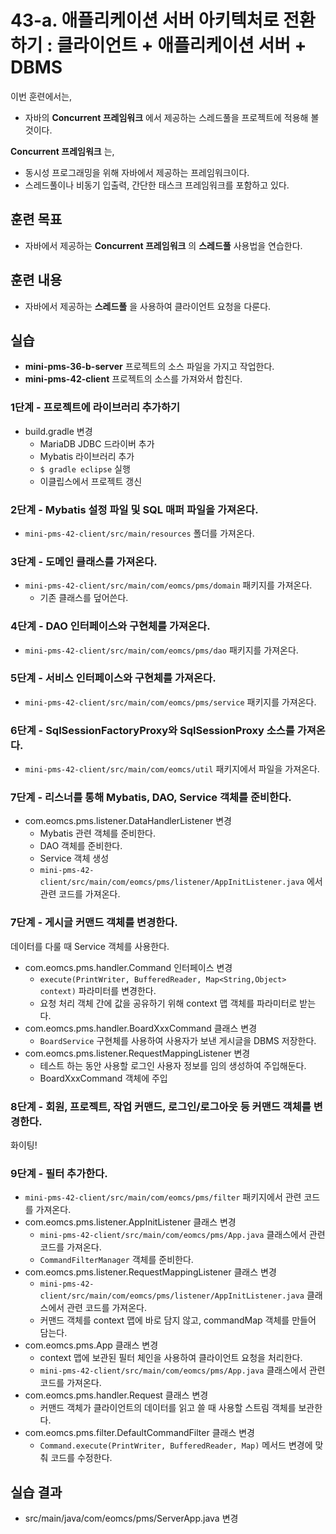 # 43-a. 애플리케이션 서버 아키텍처로 전환하기 : 클라이언트 + 애플리케이션 서버 + DBMS

이번 훈련에서는,
- 자바의 **Concurrent 프레임워크** 에서 제공하는 스레드풀을 프로젝트에 적용해 볼 것이다.

**Concurrent 프레임워크** 는,
- 동시성 프로그래밍을 위해 자바에서 제공하는 프레임워크이다.
- 스레드풀이나 비동기 입출력, 간단한 태스크 프레임워크를 포함하고 있다.


## 훈련 목표
- 자바에서 제공하는 **Concurrent 프레임워크** 의 **스레드풀** 사용법을 연습한다.

## 훈련 내용
- 자바에서 제공하는 **스레드풀** 을 사용하여 클라이언트 요청을 다룬다.

## 실습

- **mini-pms-36-b-server** 프로젝트의 소스 파일을 가지고 작업한다.
- **mini-pms-42-client** 프로젝트의 소스를 가져와서 합친다.

### 1단계 - 프로젝트에 라이브러리 추가하기   

- build.gradle 변경
  - MariaDB JDBC 드라이버 추가 
  - Mybatis 라이브러리 추가
  - `$ gradle eclipse` 실행
  - 이클립스에서 프로젝트 갱신

### 2단계 - Mybatis 설정 파일 및 SQL 매퍼 파일을 가져온다.  

- `mini-pms-42-client/src/main/resources` 폴더를 가져온다.

### 3단계 - 도메인 클래스를 가져온다.

- `mini-pms-42-client/src/main/com/eomcs/pms/domain` 패키지를 가져온다.
  - 기존 클래스를 덮어쓴다.

### 4단계 - DAO 인터페이스와 구현체를 가져온다.

- `mini-pms-42-client/src/main/com/eomcs/pms/dao` 패키지를 가져온다.

### 5단계 - 서비스 인터페이스와 구현체를 가져온다.

- `mini-pms-42-client/src/main/com/eomcs/pms/service` 패키지를 가져온다.

### 6단계 - SqlSessionFactoryProxy와 SqlSessionProxy 소스를 가져온다.

- `mini-pms-42-client/src/main/com/eomcs/util` 패키지에서 파일을 가져온다.


### 7단계 - 리스너를 통해 Mybatis, DAO, Service 객체를 준비한다.

- com.eomcs.pms.listener.DataHandlerListener 변경
  - Mybatis 관련 객체를 준비한다.
  - DAO 객체를 준비한다.
  - Service 객체 생성
  - `mini-pms-42-client/src/main/com/eomcs/pms/listener/AppInitListener.java` 에서 관련 코드를 가져온다.


### 7단계 - 게시글 커맨드 객체를 변경한다.

데이터를 다룰 때 Service 객체를 사용한다.

- com.eomcs.pms.handler.Command 인터페이스 변경
  - `execute(PrintWriter, BufferedReader, Map<String,Object> context)` 파라미터를 변경한다.
  - 요청 처리 객체 간에 값을 공유하기 위해 context 맵 객체를 파라미터로 받는다.
- com.eomcs.pms.handler.BoardXxxCommand 클래스 변경
  - `BoardService` 구현체를 사용하여 사용자가 보낸 게시글을 DBMS 저장한다.
- com.eomcs.pms.listener.RequestMappingListener 변경
  - 테스트 하는 동안 사용할 로그인 사용자 정보를 임의 생성하여 주입해둔다.
  - BoardXxxCommand 객체에 주입

### 8단계 - 회원, 프로젝트, 작업 커맨드, 로그인/로그아웃 등 커맨드 객체를 변경한다.

화이팅!  

### 9단계 - 필터 추가한다.

- `mini-pms-42-client/src/main/com/eomcs/pms/filter` 패키지에서 관련 코드를 가져온다.
- com.eomcs.pms.listener.AppInitListener 클래스 변경
  - `mini-pms-42-client/src/main/com/eomcs/pms/App.java` 클래스에서 관련 코드를 가져온다.
  - `CommandFilterManager` 객체를 준비한다.
- com.eomcs.pms.listener.RequestMappingListener 클래스 변경
  - `mini-pms-42-client/src/main/com/eomcs/pms/listener/AppInitListener.java` 클래스에서 관련 코드를 가져온다.
  - 커맨드 객체를 context 맵에 바로 담지 않고, commandMap 객체를 만들어 담는다.
- com.eomcs.pms.App 클래스 변경
  - context 맵에 보관된 필터 체인을 사용하여 클라이언트 요청을 처리한다.
  - `mini-pms-42-client/src/main/com/eomcs/pms/App.java` 클래스에서 관련 코드를 가져온다.
- com.eomcs.pms.handler.Request 클래스 변경
  - 커맨드 객체가 클라이언트의 데이터를 읽고 쓸 때 사용할 스트림 객체를 보관한다.
- com.eomcs.pms.filter.DefaultCommandFilter 클래스 변경
  - `Command.execute(PrintWriter, BufferedReader, Map)` 메서드 변경에 맞춰 코드를 수정한다.


## 실습 결과

- src/main/java/com/eomcs/pms/ServerApp.java 변경

